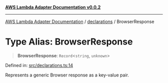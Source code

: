 [**AWS Lambda Adapter Documentation v0.0.2**](../../README.md)

***

[AWS Lambda Adapter Documentation](../../modules.md) / [declarations](../README.md) / BrowserResponse

# Type Alias: BrowserResponse

> **BrowserResponse**: `Record`\<`string`, `unknown`\>

Defined in: [src/declarations.ts:14](https://github.com/stonemjs/browser-adapter/blob/2a6ec5410a97b6bc45328cca33b607b5a6b7ed84/src/declarations.ts#L14)

Represents a generic Browser response as a key-value pair.
